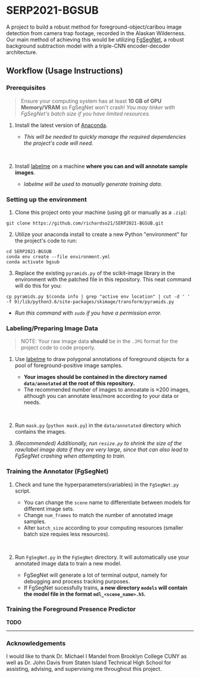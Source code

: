 # SERP2021-BGSUB

A project to build a robust method for foreground-object/caribou image detection from camera trap footage, recorded in the Alaskan Wilderness. Our main method of achieving this would be utilizing [FgSegNet](https://github.com/lim-anggun/FgSegNet), a robust background subtraction model with a triple-CNN encoder-decoder architecture.

## Workflow (Usage Instructions)

### Prerequisites

> Ensure your computing system has at least **10 GB of GPU Memory/VRAM** so FgSegNet won't crash! _You may tinker with FgSegNet's batch size if you have limited resources._

1. Install the latest version of [Anaconda](https://www.anaconda.com/products/individual).

    - _This will be needed to quickly manage the required dependencies the project's code will need._

    &nbsp;

2. Install [labelme](https://github.com/wkentaro/labelme) on a machine **where you can and will annotate sample images**.

    - _labelme will be used to manually generate training data._

### Setting up the environment

1. Clone this project onto your machine (using git or manually as a `.zip`):

```
git clone https://github.com/richardso21/SERP2021-BGSUB.git
```

2. Utilize your anaconda install to create a new Python "environment" for the project's code to run:

```
cd SERP2021-BGSUB
conda env create --file environment.yml
conda activate bgsub
```

3. Replace the existing `pyramids.py` of the scikit-image library in the environment with the patched file in this repository. This neat command will do this for you:

```
cp pyramids.py $(conda info | grep "active env location" | cut -d ' ' -f 9)/lib/python3.6/site-packages/skimage/transform/pyramids.py
```

-   _Run this command with `sudo` if you have a permission error._

### Labeling/Preparing Image Data

> NOTE: Your raw image data **should** be in the `.JPG` format for the project code to code properly.

1. Use [labelme](https://github.com/wkentaro/labelme) to draw polygonal annotations of foreground objects for a pool of foreground-positive image samples.

    - **Your images should be contained in the directory named `data/annotated` at the root of this repository.**
    - The recommended number of images to annoatate is ≈200 images, although you can annotate less/more according to your data or needs.

    &nbsp;

2. Run `mask.py` (`python mask.py`) in the `data/annotated` directory which contains the images.

3. _(Recommended) Additionally, run `resize.py` to shrink the size of the raw/label image data if they are very large, since that can also lead to FgSegNet crashing when attempting to train._

### Training the Annotator (FgSegNet)

1. Check and tune the hyperparameters(variables) in the `FgSegNet.py` script.

    - You can change the `scene` name to differentiate between models for different image sets.
    - Change `num_frames` to match the number of annotated image samples.
    - Alter `batch_size` according to your computing resources (smaller batch size requies less resources).

    &nbsp;

2. Run `FgSegNet.py` in the `FgSegNet` directory. It will automatically use your annotated image data to train a new model.
    - FgSegNet will generate a lot of terminal output, namely for debugging and process tracking purposes.
    - If FgSegNet sucessfully trains, **a new directory `models` will contain the model file in the format `mdl_<scene_name>.h5`.**

### Training the Foreground Presence Predictor

**TODO**

---

### Acknowledgements

I would like to thank Dr. Michael I Mandel from Brooklyn College CUNY as well as Dr. John Davis from Staten Island Technical High School for assisting, advising, and supervising me throughout this project.
